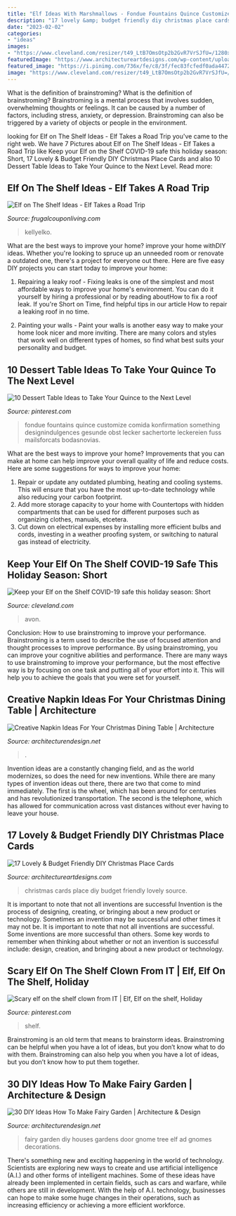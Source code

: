 ```yaml
---
title: "Elf Ideas With Marshmallows - Fondue Fountains Quince Customize Comida Konfirmation Something Designindulgences Gesunde Obst Lecker Sachertorte Leckereien Fuss Mailsforcats Bodasnovias"
description: "17 lovely &amp; budget friendly diy christmas place cards"
date: "2023-02-02"
categories:
- "ideas"
images:
- "https://www.cleveland.com/resizer/t49_LtB7OmsOtp2b2GvR7VrSJfU=/1280x0/filters:focal(401x427:411x417)/cloudfront-us-east-1.images.arcpublishing.com/advancelocal/PNUNZLJHSBDNBGEUYGYDBOMRLI.jpg"
featuredImage: "https://www.architectureartdesigns.com/wp-content/uploads/2014/12/1443.jpg"
featured_image: "https://i.pinimg.com/736x/fe/c8/3f/fec83fcfedf0ada4472b44d8cc7e6621--quinceanera-ideas-shower-baby.jpg"
image: "https://www.cleveland.com/resizer/t49_LtB7OmsOtp2b2GvR7VrSJfU=/1280x0/filters:focal(401x427:411x417)/cloudfront-us-east-1.images.arcpublishing.com/advancelocal/PNUNZLJHSBDNBGEUYGYDBOMRLI.jpg"
---
```



What is the definition of brainstroming?
What is the definition of brainstroming? Brainstroming is a mental process that involves sudden, overwhelming thoughts or feelings. It can be caused by a number of factors, including stress, anxiety, or depression. Brainstroming can also be triggered by a variety of objects or people in the environment.

	

		
looking for Elf on The Shelf Ideas - Elf Takes a Road Trip you've came to the right web. We have 7 Pictures about Elf on The Shelf Ideas - Elf Takes a Road Trip like Keep your Elf on the Shelf COVID-19 safe this holiday season: Short, 17 Lovely &amp; Budget Friendly DIY Christmas Place Cards and also 10 Dessert Table Ideas to Take Your Quince to the Next Level. Read more:
		
    
## Elf On The Shelf Ideas - Elf Takes A Road Trip

<img loading=lazy src="https://www.frugalcouponliving.com/wp-content/uploads/2013/11/elf-on-the-shelf-ideas-traffic-frugal-coupon-living.jpg" onerror="this.onerror=null;this.src='https://tse4.mm.bing.net/th?id=OIP.1IrDiDhNEyjuOvgzc6NBLQHaLH&amp;pid=15.1';" alt="Elf on The Shelf Ideas - Elf Takes a Road Trip">

_Source: frugalcouponliving.com_

>kellyelko. 

	

What are the best ways to improve your home?
improve your home withDIY ideas. Whether you're looking to spruce up an unneeded room or renovate a outdated one, there's a project for everyone out there. Here are five easy DIY projects you can start today to improve your home: 
1. Repairing a leaky roof - Fixing leaks is one of the simplest and most affordable ways to improve your home's environment. You can do it yourself by hiring a professional or by reading aboutHow to fix a roof leak. If you're Short on Time, find helpful tips in our article How to repair a leaking roof in no time. 

2. Painting your walls - Paint your walls is another easy way to make your home look nicer and more inviting. There are many colors and styles that work well on different types of homes, so find what best suits your personality and budget.

    
## 10 Dessert Table Ideas To Take Your Quince To The Next Level

<img loading=lazy src="https://i.pinimg.com/736x/fe/c8/3f/fec83fcfedf0ada4472b44d8cc7e6621--quinceanera-ideas-shower-baby.jpg" onerror="this.onerror=null;this.src='https://tse2.mm.bing.net/th?id=OIP.koseK2Rl-NemPPv5Qz3BXAHaLH&amp;pid=15.1';" alt="10 Dessert Table Ideas to Take Your Quince to the Next Level">

_Source: pinterest.com_

>fondue fountains quince customize comida konfirmation something designindulgences gesunde obst lecker sachertorte leckereien fuss mailsforcats bodasnovias. 

	

What are the best ways to improve your home?
Improvements that you can make at home can help improve your overall quality of life and reduce costs. Here are some suggestions for ways to improve your home: 
1. Repair or update any outdated plumbing, heating and cooling systems. This will ensure that you have the most up-to-date technology while also reducing your carbon footprint. 
2. Add more storage capacity to your home with Countertops with hidden compartments that can be used for different purposes such as organizing clothes, manuals, etcetera. 
3. Cut down on electrical expenses by installing more efficient bulbs and cords, investing in a weather proofing system, or switching to natural gas instead of electricity. 

    
## Keep Your Elf On The Shelf COVID-19 Safe This Holiday Season: Short

<img loading=lazy src="https://www.cleveland.com/resizer/t49_LtB7OmsOtp2b2GvR7VrSJfU=/1280x0/filters:focal(401x427:411x417)/cloudfront-us-east-1.images.arcpublishing.com/advancelocal/PNUNZLJHSBDNBGEUYGYDBOMRLI.jpg" onerror="this.onerror=null;this.src='https://tse3.mm.bing.net/th?id=OIP.S3I3ebyd7AnJAjR72uaKBgHaJ5&amp;pid=15.1';" alt="Keep your Elf on the Shelf COVID-19 safe this holiday season: Short">

_Source: cleveland.com_

>avon. 

	

Conclusion: How to use brainstroming to improve your performance.
Brainstroming is a term used to describe the use of focused attention and thought processes to improve performance. By using brainstroming, you can improve your cognitive abilities and performance. There are many ways to use brainstroming to improve your performance, but the most effective way is by focusing on one task and putting all of your effort into it. This will help you to achieve the goals that you were set for yourself.

    
## Creative Napkin Ideas For Your Christmas Dining Table | Architecture

<img loading=lazy src="https://cdn.architecturendesign.net/wp-content/uploads/2015/12/08-Fun-And-Festive-Napkin-AD.jpg" onerror="this.onerror=null;this.src='https://tse2.mm.bing.net/th?id=OIP.rRNoXBaYUl_CuvaBAo8QgAHaLH&amp;pid=15.1';" alt="Creative Napkin Ideas For Your Christmas Dining Table | Architecture">

_Source: architecturendesign.net_

>. 

	

Invention ideas are a constantly changing field, and as the world modernizes, so does the need for new inventions. While there are many types of invention ideas out there, there are two that come to mind immediately. The first is the wheel, which has been around for centuries and has revolutionized transportation. The second is the telephone, which has allowed for communication across vast distances without ever having to leave your house.

    
## 17 Lovely &amp; Budget Friendly DIY Christmas Place Cards

<img loading=lazy src="https://www.architectureartdesigns.com/wp-content/uploads/2014/12/1443.jpg" onerror="this.onerror=null;this.src='https://tse3.mm.bing.net/th?id=OIP.56eOmqTtlrb5eHvn8USLzAHaLG&amp;pid=15.1';" alt="17 Lovely &amp; Budget Friendly DIY Christmas Place Cards">

_Source: architectureartdesigns.com_

>christmas cards place diy budget friendly lovely source. 

	

It is important to note that not all inventions are successful
Invention is the process of designing, creating, or bringing about a new product or technology. Sometimes an invention may be successful and other times it may not be. It is important to note that not all inventions are successful. 
Some inventions are more successful than others. Some key words to remember when thinking about whether or not an invention is successful include: design, creation, and bringing about a new product or technology.

    
## Scary Elf On The Shelf Clown From IT | Elf, Elf On The Shelf, Holiday

<img loading=lazy src="https://i.pinimg.com/736x/fe/14/1d/fe141d194195f18904cefd94725b2c7b.jpg" onerror="this.onerror=null;this.src='https://tse3.mm.bing.net/th?id=OIP.DrEbmfEChFqARYuh9U-4JQHaJ3&amp;pid=15.1';" alt="Scary elf on the shelf clown from IT | Elf, Elf on the shelf, Holiday">

_Source: pinterest.com_

>shelf. 

	

Brainstroming is an old term that means to brainstorm ideas. Brainstroming can be helpful when you have a lot of ideas, but you don’t know what to do with them. Brainstroming can also help you when you have a lot of ideas, but you don’t know how to put them together.

    
## 30 DIY Ideas How To Make Fairy Garden | Architecture &amp; Design

<img loading=lazy src="http://cdn.architecturendesign.net/wp-content/uploads/2015/12/AD-DIY-Ideas-How-To-Make-Fairy-Garden-08.jpg" onerror="this.onerror=null;this.src='https://tse3.mm.bing.net/th?id=OIP.bUeG5NpIEgkSbvYY9eYquQHaMG&amp;pid=15.1';" alt="30 DIY Ideas How To Make Fairy Garden | Architecture &amp; Design">

_Source: architecturendesign.net_

>fairy garden diy houses gardens door gnome tree elf ad gnomes decorations. 

	

There's something new and exciting happening in the world of technology. Scientists are exploring new ways to create and use artificial intelligence (A.I.) and other forms of intelligent machines. Some of these ideas have already been implemented in certain fields, such as cars and warfare, while others are still in development. With the help of A.I. technology, businesses can hope to make some huge changes in their operations, such as increasing efficiency or achieving a more efficient workforce.

